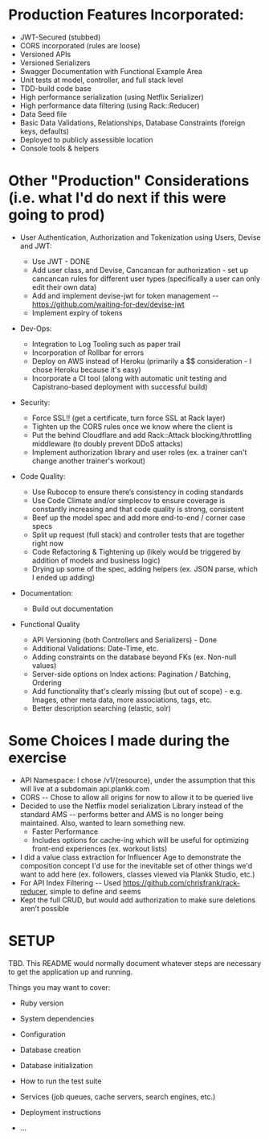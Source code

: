 # Production Features Incorporated:

* JWT-Secured (stubbed)
* CORS incorporated (rules are loose)
* Versioned APIs
* Versioned Serializers
* Swagger Documentation with Functional Example Area
* Unit tests at model, controller, and full stack level
* TDD-build code base
* High performance serialization (using Netflix Serializer)
* High performance data filtering (using Rack::Reducer)
* Data Seed file
* Basic Data Validations, Relationships, Database Constraints (foreign keys, defaults)
* Deployed to publicly assessible location
* Console tools & helpers

# Other "Production" Considerations (i.e. what I'd do next if this were going to prod)

* User Authentication, Authorization and Tokenization using Users, Devise and JWT:
  * Use JWT - DONE
  * Add user class, and Devise, Cancancan for authorization - set up cancancan rules for different user types (specifically a user can only edit their own data)
  * Add and implement devise-jwt for token management -- https://github.com/waiting-for-dev/devise-jwt
  * Implement expiry of tokens

* Dev-Ops:
  * Integration to Log Tooling such as paper trail
  * Incorporation of Rollbar for errors
  * Deploy on AWS instead of Heroku (primarily a $$ consideration - I chose Heroku because it's easy)
  * Incorporate a CI tool (along with automatic unit testing and Capistrano-based deployment with successful build)

* Security:
  * Force SSL!! (get a certificate, turn force SSL at Rack layer)
  * Tighten up the CORS rules once we know where the client is
  * Put the behind Cloudflare and add Rack::Attack blocking/throttling middleware (to doubly prevent DDoS attacks)
  * Implement authorization library and user roles (ex. a trainer can't change another trainer's workout)

* Code Quality:
  * Use Rubocop to ensure there’s consistency in coding standards
  * Use Code Climate and/or simplecov to ensure coverage is constantly increasing and that code quality is strong, consistent
  * Beef up the model spec and add more end-to-end / corner case specs
  * Split up request (full stack) and controller tests that are together right now
  * Code Refactoring & Tightening up (likely would be triggered by addition of models and business logic)
  * Drying up some of the spec, adding helpers (ex. JSON parse, which I ended up adding)

* Documentation:
  * Build out documentation

* Functional Quality
  * API Versioning (both Controllers and Serializers) - Done
  * Additional Validations: Date-Time, etc.
  * Adding constraints on the database beyond FKs (ex. Non-null values)
  * Server-side options on Index actions: Pagination / Batching, Ordering
  * Add functionality that's clearly missing (but out of scope) - e.g. Images, other meta data, more associations, tags, etc.
  * Better description searching (elastic, solr)

# Some Choices I made during the exercise

* API Namespace: I chose /v1/{resource}, under the assumption that this will live at a subdomain api.plankk.com
* CORS -- Chose to allow all origins for now to allow it to be queried live
* Decided to use the Netflix model serialization Library instead of the standard AMS -- performs better and AMS is no longer being maintained. Also, wanted to learn something new.
  * Faster Performance
  * Includes options for cache-ing which will be useful for optimizing front-end experiences (ex. workout lists)
* I did a value class extraction for Influencer Age to demonstrate the composition concept I'd use for the inevitable set of other things we'd want to add here (ex. followers, classes viewed via Plankk Studio, etc.)
* For API Index Filtering -- Used https://github.com/chrisfrank/rack-reducer, simple to define and seems 
* Kept the full CRUD, but would add authorization to make sure deletions aren’t possible




# SETUP

TBD. This README would normally document whatever steps are necessary to get the
application up and running.

Things you may want to cover:

* Ruby version

* System dependencies

* Configuration

* Database creation

* Database initialization

* How to run the test suite

* Services (job queues, cache servers, search engines, etc.)

* Deployment instructions

* ...
